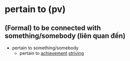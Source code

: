 # pertain to (pv)

## (Formal) to be connected with something/somebody (liên quan đến)

- pertain to something/somebody
  - pertain to [achievement](../a/achievement-n.md#success-a-thing-that-somebody-has-done-successfully-especially-using-their-own-effort-and-skill-thành-tích-thành-tựu) [striving](../s/striving-n.md#success-the-act-of-trying-very-hard-to-achieve-something-nỗ-lực-để-đạt-được-cái-gì-đó)